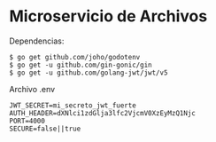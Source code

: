 # Microservicio de Archivos

Dependencias: 

	$ go get github.com/joho/godotenv
    $ go get -u github.com/gin-gonic/gin
    $ go get -u github.com/golang-jwt/jwt/v5

Archivo .env

    JWT_SECRET=mi_secreto_jwt_fuerte
    AUTH_HEADER=dXNlci1zdGlja3lfc2VjcmV0XzEyMzQ1Njc
    PORT=4000
    SECURE=false||true